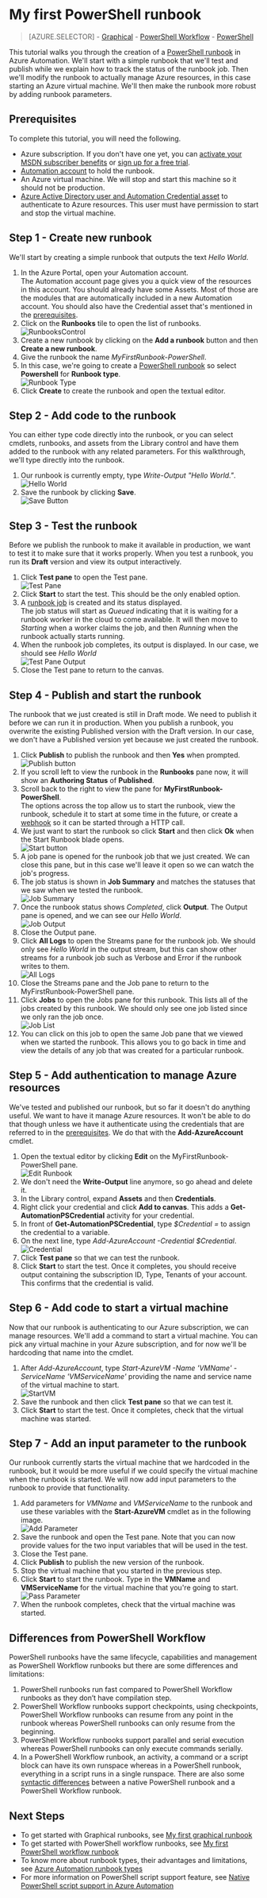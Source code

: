 <properties
    pageTitle="My first PowerShell runbook in Azure Automation | Microsoft Azure"
    description="Tutorial that walks you through the creation, testing, and publishing of a simple PowerShell runbook."
    services="automation"
    documentationCenter=""
    authors="mgoedtel"
    manager="stevenka"
    editor="tysonn"/>

<tags
    ms.service="automation"
    ms.workload="tbd"
    ms.tgt_pltfrm="na"
    ms.devlang="na"
    ms.topic="get-started-article"
    ms.date="02/23/2016"
    ms.author="magoedte;sngun"/>

# My first PowerShell runbook

> [AZURE.SELECTOR] - [Graphical](automation-first-runbook-graphical.md) - [PowerShell Workflow](automation-first-runbook-textual.md) - [PowerShell](automation-first-runbook-textual-PowerShell.md)

This tutorial walks you through the creation of a [PowerShell runbook](automation-runbook-types.md#powershell-runbooks) in Azure Automation. We'll start with a simple runbook that we'll test and publish while we explain how to track the status of the runbook job. Then we'll modify the runbook to actually manage Azure resources, in this case starting an Azure virtual machine. We'll then make the runbook more robust by adding runbook parameters.

## Prerequisites

To complete this tutorial, you will need the following.

-	Azure subscription. If you don't have one yet, you can [activate your MSDN subscriber benefits](https://azure.microsoft.com/pricing/member-offers/msdn-benefits-details/) or <a href="/pricing/free-trial/" target="_blank">[sign up for a free trial](https://azure.microsoft.com/pricing/free-trial/).
-	[Automation account](automation-configuring.md) to hold the runbook.
-	An Azure virtual machine. We will stop and start this machine so it should not be production.
-	[Azure Active Directory user and Automation Credential asset](automation-configuring.md) to authenticate to Azure resources. This user must have permission to start and stop the virtual machine.

## Step 1 - Create new runbook

We'll start by creating a simple runbook that outputs the text *Hello World*.

1.	In the Azure Portal, open your Automation account.  
	The Automation account page gives you a quick view of the resources in this account. You should already have some Assets. Most of those are the modules that are automatically included in a new Automation account. You should also have the Credential asset that's mentioned in the [prerequisites](#prerequisites).
2.	Click on the **Runbooks** tile to open the list of runbooks.  
	![RunbooksControl](media/automation-first-runbook-textual-powershell/automation-runbooks-control.png)  
3.	Create a new runbook by clicking on the **Add a runbook** button and then **Create a new runbook**.
4.	Give the runbook the name *MyFirstRunbook-PowerShell*.
5.	In this case, we're going to create a [PowerShell runbook](automation-runbook-types.md#powershell-runbooks) so select **Powershell** for **Runbook type**.  
	![Runbook Type](media/automation-first-runbook-textual-powershell/automation-runbook-type.png)  
6.	Click **Create** to create the runbook and open the textual editor.

## Step 2 - Add code to the runbook

You can either type code directly into the runbook, or you can select cmdlets, runbooks, and assets from the Library control and have them added to the runbook with any related parameters. For this walkthrough, we'll type directly into the runbook.

1.	Our runbook is currently empty, type *Write-Output "Hello World."*.  
	![Hello World](media/automation-first-runbook-textual-powershell/automation-helloworld.png)  
2.	Save the runbook by clicking **Save**.  
	![Save Button](media/automation-first-runbook-textual-powershell/automation-save-button.png)  

## Step 3 - Test the runbook

Before we publish the runbook to make it available in production, we want to test it to make sure that it works properly. When you test a runbook, you run its **Draft** version and view its output interactively.

1.	Click **Test pane** to open the Test pane.  
	![Test Pane](media/automation-first-runbook-textual-powershell/automation-testpane.png)  
2.	Click **Start** to start the test. This should be the only enabled option.
3.	A [runbook job](automation-runbook-execution.md) is created and its status displayed.  
	The job status will start as *Queued* indicating that it is waiting for a runbook worker in the cloud to come available. It will then move to *Starting* when a worker claims the job, and then *Running* when the runbook actually starts running.  
4.	When the runbook job completes, its output is displayed. In our case, we should see *Hello World*  
	![Test Pane Output](media/automation-first-runbook-textual-powershell/automation-testpane-output.png)  
5.	Close the Test pane to return to the canvas.

## Step 4 - Publish and start the runbook

The runbook that we just created is still in Draft mode. We need to publish it before we can run it in production. When you publish a runbook, you overwrite the existing Published version with the Draft version. In our case, we don't have a Published version yet because we just created the runbook.

1.	Click **Publish** to publish the runbook and then **Yes** when prompted.  
	![Publish button](media/automation-first-runbook-textual-powershell/automation-publish-button.png)  
2.	If you scroll left to view the runbook in the **Runbooks** pane now, it will show an **Authoring Status** of **Published**.
3.	Scroll back to the right to view the pane for **MyFirstRunbook-PowerShell**.  
	The options across the top allow us to start the runbook, view the runbook, schedule it to start at some time in the future, or create a [webhook](automation-webhooks.md) so it can be started through a HTTP call.
4.	We just want to start the runbook so click **Start** and then click **Ok** when the Start Runbook blade opens.  
	![Start button](media/automation-first-runbook-textual-powershell/automation-start-button.png)  
5.	A job pane is opened for the runbook job that we just created. We can close this pane, but in this case we'll leave it open so we can watch the job's progress.
6.	The job status is shown in **Job Summary** and matches the statuses that we saw when we tested the runbook.  
	![Job Summary](media/automation-first-runbook-textual-powershell/automation-job-summary.png)  
7.	Once the runbook status shows *Completed*, click **Output**. The Output pane is opened, and we can see our *Hello World*.  
	![Job Output](media/automation-first-runbook-textual-powershell/automation-job-output.png)
8.	Close the Output pane.
9.	Click **All Logs** to open the Streams pane for the runbook job. We should only see *Hello World* in the output stream, but this can show other streams for a runbook job such as Verbose and Error if the runbook writes to them.  
	![All Logs](media/automation-first-runbook-textual-powershell/automation-alllogs.png)  
10.	Close the Streams pane and the Job pane to return to the MyFirstRunbook-PowerShell pane.
11.	Click **Jobs** to open the Jobs pane for this runbook. This lists all of the jobs created by this runbook. We should only see one job listed since we only ran the job once.  
	![Job List](media/automation-first-runbook-textual-powershell/automation-job-list.png)  
12.	You can click on this job to open the same Job pane that we viewed when we started the runbook. This allows you to go back in time and view the details of any job that was created for a particular runbook.

## Step 5 - Add authentication to manage Azure resources

We've tested and published our runbook, but so far it doesn't do anything useful. We want to have it manage Azure resources. It won't be able to do that though unless we have it authenticate using the credentials that are referred to in the [prerequisites](#prerequisites). We do that with the **Add-AzureAccount** cmdlet.

1.	Open the textual editor by clicking **Edit** on the MyFirstRunbook-PowerShell pane.  
	![Edit Runbook](media/automation-first-runbook-textual-powershell/automation-edit-runbook.png)  
2.	We don't need the **Write-Output** line anymore, so go ahead and delete it.
3.	In the Library control, expand **Assets** and then **Credentials**.
4.	Right click your credential and click **Add to canvas**. This adds a **Get-AutomationPSCredential** activity for your credential.
5.	In front of **Get-AutomationPSCredential**, type *$Credential =* to assign the credential to a variable.
6.	On the next line, type *Add-AzureAccount -Credential $Credential*.  
	![Credential](media/automation-first-runbook-textual-powershell/automation-get-credential.png)
7.	Click **Test pane** so that we can test the runbook.
8.	Click **Start** to start the test. Once it completes, you should receive output containing the subscription ID, Type, Tenants of your account. This confirms that the credential is valid.

## Step 6 - Add code to start a virtual machine

Now that our runbook is authenticating to our Azure subscription, we can manage resources. We'll add a command to start a virtual machine. You can pick any virtual machine in your Azure subscription, and for now we'll be hardcoding that name into the cmdlet.

1.	After *Add-AzureAccount*, type *Start-AzureVM -Name 'VMName' -ServiceName 'VMServiceName'* providing the name and service name of the virtual machine to start.  
	![StartVM](media/automation-first-runbook-textual-powershell/automation-startvm.png)  
2.	Save the runbook and then click **Test pane** so that we can test it.
3.	Click **Start** to start the test. Once it completes, check that the virtual machine was started.

## Step 7 - Add an input parameter to the runbook

Our runbook currently starts the virtual machine that we hardcoded in the runbook, but it would be more useful if we could specify the virtual machine when the runbook is started. We will now add input parameters to the runbook to provide that functionality.

1.	Add parameters for *VMName* and *VMServiceName* to the runbook and use these variables with the **Start-AzureVM** cmdlet as in the following image.  
	![Add Parameter](media/automation-first-runbook-textual-powershell/automation-add-parameter.png)  
2.	Save the runbook and open the Test pane. Note that you can now provide values for the two input variables that will be used in the test.
3.	Close the Test pane.
4.	Click **Publish** to publish the new version of the runbook.
5.	Stop the virtual machine that you started in the previous step.
6.	Click **Start** to start the runbook. Type in the **VMName** and **VMServiceName** for the virtual machine that you're going to start.  
	![Pass Parameter](media/automation-first-runbook-textual-powershell/automation-pass-parameter.png)  
7.	When the runbook completes, check that the virtual machine was started.

## Differences from PowerShell Workflow

PowerShell runbooks have the same lifecycle, capabilities and management as PowerShell Workflow runbooks but there are some differences and limitations:

1.	PowerShell runbooks run fast compared to PowerShell Workflow runbooks as they don’t have compilation step.
2.	PowerShell Workflow runbooks support checkpoints, using checkpoints, PowerShell Workflow runbooks can resume from any point in the runbook whereas PowerShell runbooks can only resume from the beginning.
3.	PowerShell Workflow runbooks support parallel and serial execution whereas PowerShell runbooks can only execute commands serially.
4.	In a PowerShell Workflow runbook, an activity, a command or a script block can have its own runspace whereas in a PowerShell runbook, everything in a script runs in a single runspace. There are also some [syntactic differences](https://technet.microsoft.com/magazine/dn151046.aspx) between a native PowerShell runbook and a PowerShell Workflow runbook.

## Next Steps

-	To get started with Graphical runbooks, see [My first graphical runbook](automation-first-runbook-graphical.md)
-	To get started with PowerShell workflow runbooks, see [My first PowerShell workflow runbook](automation-first-runbook-textual.md)
-	To know more about runbook types, their advantages and limitations, see [Azure Automation runbook types](automation-runbook-types.md)
-	For more information on PowerShell script support feature, see [Native PowerShell script support in Azure Automation](https://azure.microsoft.com/blog/announcing-powershell-script-support-azure-automation-2/)
